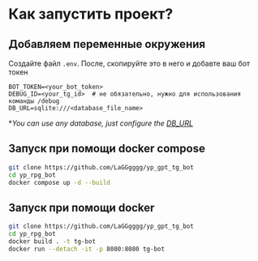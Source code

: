 # Как запустить проект?

## Добавляем переменные окружения

Создайте файл `.env`. После, скопируйте это в него и добавте ваш бот токен

```dotenv
BOT_TOKEN=<your_bot_token>
DEBUG_ID=<your_tg_id>  # не обязательно, нужно для использования команды /debug
DB_URL=sqlite:///<database_file_name>
```

**You can use any database, just configure the [DB_URL](https://docs.sqlalchemy.org/en/20/core/engines.html#database-urls)*

## Запуск при помощи docker compose

```bash
git clone https://github.com/LaGGgggg/yp_gpt_tg_bot
cd yp_rpg_bot
docker compose up -d --build
```

## Запуск при помощи docker

```bash
git clone https://github.com/LaGGgggg/yp_gpt_tg_bot
cd yp_rpg_bot
docker build . -t tg-bot
docker run --detach -it -p 8080:8080 tg-bot
```
